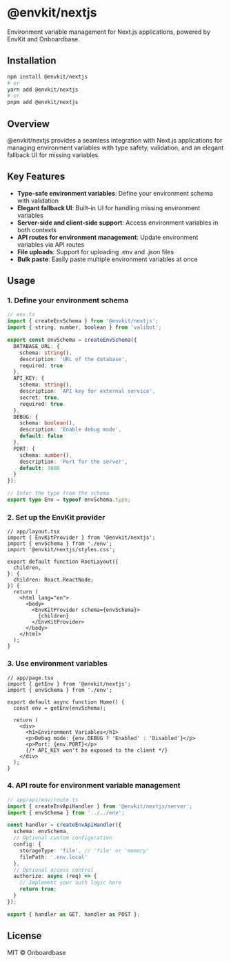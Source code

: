 # @envkit/nextjs

Environment variable management for Next.js applications, powered by EnvKit and Onboardbase.

## Installation

```bash
npm install @envkit/nextjs
# or
yarn add @envkit/nextjs
# or
pnpm add @envkit/nextjs
```

## Overview

@envkit/nextjs provides a seamless integration with Next.js applications for managing environment variables with type safety, validation, and an elegant fallback UI for missing variables.

## Key Features

- **Type-safe environment variables**: Define your environment schema with validation
- **Elegant fallback UI**: Built-in UI for handling missing environment variables
- **Server-side and client-side support**: Access environment variables in both contexts
- **API routes for environment management**: Update environment variables via API routes
- **File uploads**: Support for uploading .env and .json files
- **Bulk paste**: Easily paste multiple environment variables at once

## Usage

### 1. Define your environment schema

```typescript
// env.ts
import { createEnvSchema } from '@envkit/nextjs';
import { string, number, boolean } from 'valibot';

export const envSchema = createEnvSchema({
  DATABASE_URL: {
    schema: string(),
    description: 'URL of the database',
    required: true
  },
  API_KEY: {
    schema: string(),
    description: 'API key for external service',
    secret: true,
    required: true
  },
  DEBUG: {
    schema: boolean(),
    description: 'Enable debug mode',
    default: false
  },
  PORT: {
    schema: number(),
    description: 'Port for the server',
    default: 3000
  }
});

// Infer the type from the schema
export type Env = typeof envSchema.type;
```

### 2. Set up the EnvKit provider

```tsx
// app/layout.tsx
import { EnvKitProvider } from '@envkit/nextjs';
import { envSchema } from './env';
import '@envkit/nextjs/styles.css';

export default function RootLayout({
  children,
}: {
  children: React.ReactNode;
}) {
  return (
    <html lang="en">
      <body>
        <EnvKitProvider schema={envSchema}>
          {children}
        </EnvKitProvider>
      </body>
    </html>
  );
}
```

### 3. Use environment variables

```tsx
// app/page.tsx
import { getEnv } from '@envkit/nextjs';
import { envSchema } from './env';

export default async function Home() {
  const env = getEnv(envSchema);
  
  return (
    <div>
      <h1>Environment Variables</h1>
      <p>Debug mode: {env.DEBUG ? 'Enabled' : 'Disabled'}</p>
      <p>Port: {env.PORT}</p>
      {/* API_KEY won't be exposed to the client */}
    </div>
  );
}
```

### 4. API route for environment variable management

```typescript
// app/api/env/route.ts
import { createEnvApiHandler } from '@envkit/nextjs/server';
import { envSchema } from '../../env';

const handler = createEnvApiHandler({
  schema: envSchema,
  // Optional custom configuration
  config: {
    storageType: 'file', // 'file' or 'memory'
    filePath: '.env.local'
  },
  // Optional access control
  authorize: async (req) => {
    // Implement your auth logic here
    return true;
  }
});

export { handler as GET, handler as POST };
```

## License

MIT © Onboardbase
